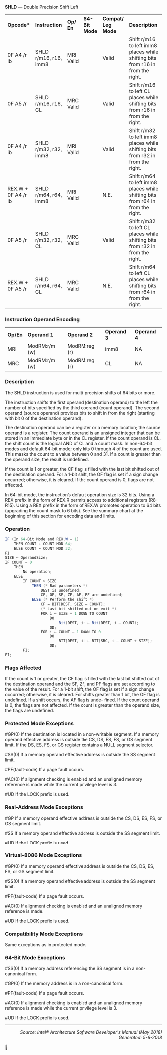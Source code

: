 <b>SHLD</b> — Double Precision Shift Left
<table>
	<tr>
		<td><b>Opcode*</b></td>
		<td><b>Instruction</b></td>
		<td><b>Op/ En</b></td>
		<td><b>64-Bit Mode</b></td>
		<td><b>Compat/ Leg Mode</b></td>
		<td><b>Description</b></td>
	</tr>
	<tr>
		<td>0F A4 /r ib</td>
		<td>SHLD r/m16, r16, imm8</td>
		<td>MRI Valid</td>
		<td></td>
		<td>Valid</td>
		<td>Shift r/m16 to left imm8 places while shifting bits from r16 in from the right.</td>
	</tr>
	<tr>
		<td>0F A5 /r</td>
		<td>SHLD r/m16, r16, CL</td>
		<td>MRC Valid</td>
		<td></td>
		<td>Valid</td>
		<td>Shift r/m16 to left CL places while shifting bits from r16 in from the right.</td>
	</tr>
	<tr>
		<td>0F A4 /r ib</td>
		<td>SHLD r/m32, r32, imm8</td>
		<td>MRI Valid</td>
		<td></td>
		<td>Valid</td>
		<td>Shift r/m32 to left imm8 places while shifting bits from r32 in from the right.</td>
	</tr>
	<tr>
		<td>REX.W + 0F A4 /r ib</td>
		<td>SHLD r/m64, r64, imm8</td>
		<td>MRI Valid</td>
		<td></td>
		<td>N.E.</td>
		<td>Shift r/m64 to left imm8 places while shifting bits from r64 in from the right.</td>
	</tr>
	<tr>
		<td>0F A5 /r</td>
		<td>SHLD r/m32, r32, CL</td>
		<td>MRC Valid</td>
		<td></td>
		<td>Valid</td>
		<td>Shift r/m32 to left CL places while shifting bits from r32 in from the right.</td>
	</tr>
	<tr>
		<td>REX.W + 0F A5 /r</td>
		<td>SHLD r/m64, r64, CL</td>
		<td>MRC Valid</td>
		<td></td>
		<td>N.E.</td>
		<td>Shift r/m64 to left CL places while shifting bits from r64 in from the right.</td>
	</tr>
</table>


### Instruction Operand Encoding
<table>
	<tr>
		<td><b>Op/En</b></td>
		<td><b>Operand 1</b></td>
		<td><b>Operand 2</b></td>
		<td><b>Operand 3</b></td>
		<td><b>Operand 4</b></td>
	</tr>
	<tr>
		<td>MRI</td>
		<td>ModRM:r/m (w)</td>
		<td>ModRM:reg (r)</td>
		<td>imm8</td>
		<td>NA</td>
	</tr>
	<tr>
		<td>MRC</td>
		<td>ModRM:r/m (w)</td>
		<td>ModRM:reg (r)</td>
		<td>CL</td>
		<td>NA</td>
	</tr>
</table>


### Description
The SHLD instruction is used for multi-precision shifts of 64 bits or more.

The instruction shifts the first operand (destination operand) to the left the number of bits specified by the third
operand (count operand). The second operand (source operand) provides bits to shift in from the right (starting
with bit 0 of the destination operand).

The destination operand can be a register or a memory location; the source operand is a register. The count
operand is an unsigned integer that can be stored in an immediate byte or in the CL register. If the count operand
is CL, the shift count is the logical AND of CL and a count mask. In non-64-bit modes and default 64-bit mode; only
bits 0 through 4 of the count are used. This masks the count to a value between 0 and 31. If a count is greater than
the operand size, the result is undefined.

If the count is 1 or greater, the CF flag is filled with the last bit shifted out of the destination operand. For a 1-bit
shift, the OF flag is set if a sign change occurred; otherwise, it is cleared. If the count operand is 0, flags are not
affected.

In 64-bit mode, the instruction’s default operation size is 32 bits. Using a REX prefix in the form of REX.R permits
access to additional registers (R8-R15). Using a REX prefix in the form of REX.W promotes operation to 64 bits
(upgrading the count mask to 6 bits). See the summary chart at the beginning of this section for encoding data and
limits.

### Operation

```java
IF (In 64-Bit Mode and REX.W = 1) 
    THEN COUNT ← COUNT MOD 64;
    ELSE COUNT ← COUNT MOD 32;
FI
SIZE ← OperandSize;
IF COUNT = 0
    THEN 
        No operation;
    ELSE
        IF COUNT > SIZE
            THEN (* Bad parameters *)
                DEST is undefined;
                CF, OF, SF, ZF, AF, PF are undefined;
            ELSE (* Perform the shift *)
                CF ← BIT[DEST, SIZE – COUNT];
                (* Last bit shifted out on exit *)
                FOR i ← SIZE – 1 DOWN TO COUNT
                    DO
                        Bit(DEST, i) ← Bit(DEST, i – COUNT);
                    OD;
                FOR i ← COUNT – 1 DOWN TO 0
                    DO
                        BIT[DEST, i] ← BIT[SRC, i – COUNT + SIZE];
                    OD;
        FI;
FI;
```
### Flags Affected
If the count is 1 or greater, the CF flag is filled with the last bit shifted out of the destination operand and the SF, ZF,
and PF flags are set according to the value of the result. For a 1-bit shift, the OF flag is set if a sign change occurred;
otherwise, it is cleared. For shifts greater than 1 bit, the OF flag is undefined. If a shift occurs, the AF flag is unde-
fined. If the count operand is 0, the flags are not affected. If the count is greater than the operand size, the flags
are undefined.

### Protected Mode Exceptions

<p>#GP(0)
If the destination is located in a non-writable segment.
If a memory operand effective address is outside the CS, DS, ES, FS, or GS segment limit.
If the DS, ES, FS, or GS register contains a NULL segment selector.
<p>#SS(0)
If a memory operand effective address is outside the SS segment limit.
<p>#PF(fault-code)
If a page fault occurs.
<p>#AC(0)
If alignment checking is enabled and an unaligned memory reference is made while the
current privilege level is 3.
<p>#UD
If the LOCK prefix is used.

### Real-Address Mode Exceptions

<p>#GP
If a memory operand effective address is outside the CS, DS, ES, FS, or GS segment limit.
<p>#SS
If a memory operand effective address is outside the SS segment limit.
<p>#UD
If the LOCK prefix is used.

### Virtual-8086 Mode Exceptions

<p>#GP(0)
If a memory operand effective address is outside the CS, DS, ES, FS, or GS segment limit.
<p>#SS(0)
If a memory operand effective address is outside the SS segment limit.
<p>#PF(fault-code)
If a page fault occurs.
<p>#AC(0)
If alignment checking is enabled and an unaligned memory reference is made.
<p>#UD
If the LOCK prefix is used.

### Compatibility Mode Exceptions

Same exceptions as in protected mode.

### 64-Bit Mode Exceptions
<p>#SS(0)
If a memory address referencing the SS segment is in a non-canonical form.
<p>#GP(0)
If the memory address is in a non-canonical form.
<p>#PF(fault-code)
If a page fault occurs.
<p>#AC(0)
If alignment checking is enabled and an unaligned memory reference is made while the
current privilege level is 3.
<p>#UD
If the LOCK prefix is used.

 --- 
<p align="right"><i>Source: Intel® Architecture Software Developer's Manual (May 2018)<br>Generated: 5-6-2018</i></p>
